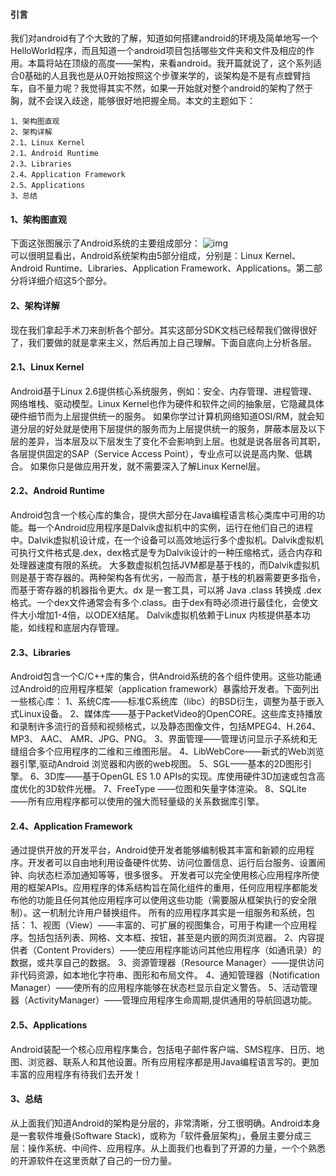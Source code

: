 #### 引言
我们对android有了个大致的了解，知道如何搭建android的环境及简单地写一个HelloWorld程序，而且知道一个android项目包括哪些文件夹和文件及相应的作用。本篇将站在顶级的高度——架构，来看android。我开篇就说了，这个系列适合0基础的人且我也是从0开始按照这个步骤来学的，谈架构是不是有点螳臂挡车，自不量力呢？我觉得其实不然，如果一开始就对整个android的架构了然于胸，就不会误入歧途，能够很好地把握全局。本文的主题如下：
```  
1、架构图直观
2、架构详解
2.1、Linux Kernel
2.1、Android Runtime
2.3、Libraries
2.4、Application Framework
2.5、Applications
3、总结
```
#### 1、架构图直观
下面这张图展示了Android系统的主要组成部分：
![img](P)  
可以很明显看出，Android系统架构由5部分组成，分别是：Linux Kernel、Android Runtime、Libraries、Application Framework、Applications。第二部分将详细介绍这5个部分。
#### 2、架构详解
现在我们拿起手术刀来剖析各个部分。其实这部分SDK文档已经帮我们做得很好了，我们要做的就是拿来主义，然后再加上自己理解。下面自底向上分析各层。
#### 2.1、Linux Kernel
Android基于Linux 2.6提供核心系统服务，例如：安全、内存管理、进程管理、网络堆栈、驱动模型。Linux Kernel也作为硬件和软件之间的抽象层，它隐藏具体硬件细节而为上层提供统一的服务。
如果你学过计算机网络知道OSI/RM，就会知道分层的好处就是使用下层提供的服务而为上层提供统一的服务，屏蔽本层及以下层的差异，当本层及以下层发生了变化不会影响到上层。也就是说各层各司其职，各层提供固定的SAP（Service Access Point），专业点可以说是高内聚、低耦合。
如果你只是做应用开发，就不需要深入了解Linux Kernel层。
#### 2.2、Android Runtime
Android包含一个核心库的集合，提供大部分在Java编程语言核心类库中可用的功能。每一个Android应用程序是Dalvik虚拟机中的实例，运行在他们自己的进程中。Dalvik虚拟机设计成，在一个设备可以高效地运行多个虚拟机。Dalvik虚拟机可执行文件格式是.dex，dex格式是专为Dalvik设计的一种压缩格式，适合内存和处理器速度有限的系统。
大多数虚拟机包括JVM都是基于栈的，而Dalvik虚拟机则是基于寄存器的。两种架构各有优劣，一般而言，基于栈的机器需要更多指令，而基于寄存器的机器指令更大。dx 是一套工具，可以將 Java .class 转换成 .dex 格式。一个dex文件通常会有多个.class。由于dex有時必须进行最佳化，会使文件大小增加1-4倍，以ODEX结尾。
Dalvik虚拟机依赖于Linux 内核提供基本功能，如线程和底层内存管理。
#### 2.3、Libraries
Android包含一个C/C++库的集合，供Android系统的各个组件使用。这些功能通过Android的应用程序框架（application framework）暴露给开发者。下面列出一些核心库：
1、系统C库——标准C系统库（libc）的BSD衍生，调整为基于嵌入式Linux设备。
2、媒体库——基于PacketVideo的OpenCORE。这些库支持播放和录制许多流行的音频和视频格式，以及静态图像文件，包括MPEG4、H.264、 MP3、 AAC、 AMR、JPG、PNG。
3、界面管理——管理访问显示子系统和无缝组合多个应用程序的二维和三维图形层。
4、LibWebCore——新式的Web浏览器引擎,驱动Android 浏览器和内嵌的web视图。
5、SGL——基本的2D图形引擎。
6、3D库——基于OpenGL ES 1.0 APIs的实现。库使用硬件3D加速或包含高度优化的3D软件光栅。
7、FreeType ——位图和矢量字体渲染。
8、SQLite ——所有应用程序都可以使用的强大而轻量级的关系数据库引擎。
#### 2.4、Application Framework
通过提供开放的开发平台，Android使开发者能够编制极其丰富和新颖的应用程序。开发者可以自由地利用设备硬件优势、访问位置信息、运行后台服务、设置闹钟、向状态栏添加通知等等，很多很多。
开发者可以完全使用核心应用程序所使用的框架APIs。应用程序的体系结构旨在简化组件的重用，任何应用程序都能发布他的功能且任何其他应用程序可以使用这些功能（需要服从框架执行的安全限制）。这一机制允许用户替换组件。
所有的应用程序其实是一组服务和系统，包括：
1、视图（View）——丰富的、可扩展的视图集合，可用于构建一个应用程序。包括包括列表、网格、文本框、按钮，甚至是内嵌的网页浏览器。
2、内容提供者（Content Providers）——使应用程序能访问其他应用程序（如通讯录）的数据，或共享自己的数据。
3、资源管理器（Resource Manager）——提供访问非代码资源，如本地化字符串、图形和布局文件。
4、通知管理器（Notification Manager）——使所有的应用程序能够在状态栏显示自定义警告。
5、活动管理器（ActivityManager）——管理应用程序生命周期,提供通用的导航回退功能。
#### 2.5、Applications
Android装配一个核心应用程序集合，包括电子邮件客户端、SMS程序、日历、地图、浏览器、联系人和其他设置。所有应用程序都是用Java编程语言写的。更加丰富的应用程序有待我们去开发！
#### 3、总结
从上面我们知道Android的架构是分层的，非常清晰，分工很明确。Android本身是一套软件堆叠(Software Stack)，或称为「软件叠层架构」，叠层主要分成三层：操作系统、中间件、应用程序。从上面我们也看到了开源的力量，一个个熟悉的开源软件在这里贡献了自己的一份力量。